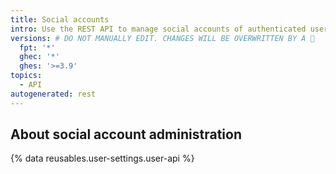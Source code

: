 ```yaml
---
title: Social accounts
intro: Use the REST API to manage social accounts of authenticated users.
versions: # DO NOT MANUALLY EDIT. CHANGES WILL BE OVERWRITTEN BY A 🤖
  fpt: '*'
  ghec: '*'
  ghes: '>=3.9'
topics:
  - API
autogenerated: rest
---
```


## About social account administration

{% data reusables.user-settings.user-api %}

<!-- Content after this section is automatically generated -->

